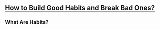 ## [How to Build Good Habits and Break Bad Ones?](https://Prayuja-Teli.github.io/Blog/Habits)

### What Are Habits?<br/>
